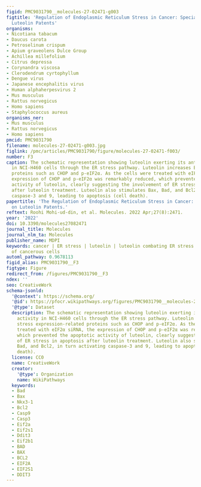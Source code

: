 ```yaml
---
figid: PMC9031790__molecules-27-02471-g003
figtitle: 'Regulation of Endoplasmic Reticulum Stress in Cancer: Special Focuses on
  Luteolin Patents'
organisms:
- Nicotiana tabacum
- Daucus carota
- Petroselinum crispum
- Apium graveolens Dulce Group
- Achillea millefolium
- Citrus depressa
- Corynandra viscosa
- Clerodendrum cyrtophyllum
- Dengue virus
- Japanese encephalitis virus
- Human alphaherpesvirus 2
- Mus musculus
- Rattus norvegicus
- Homo sapiens
- Staphylococcus aureus
organisms_ner:
- Mus musculus
- Rattus norvegicus
- Homo sapiens
pmcid: PMC9031790
filename: molecules-27-02471-g003.jpg
figlink: /pmc/articles/PMC9031790/figure/molecules-27-02471-f003/
number: F3
caption: The schematic representation showing luteolin exerting its anticancer activity
  in NCI-H460 cells through the ER stress pathway. Luteolin increases ER stress expression-related
  proteins such as CHOP and p-eIF2α. As the cells were treated with eIF2α siRNA, the
  expression of CHOP and p-eIF2α was remarkably reduced, which prevented the apoptotic
  activity of luteolin, clearly suggesting the involvement of ER stress in apoptosis
  after luteolin treatment. Luteolin also stimulates Bax, Bad, and Bcl2, in turn activating
  caspase-3 and 9, leading to apoptosis (cell death).
papertitle: 'The Regulation of Endoplasmic Reticulum Stress in Cancer: Special Focuses
  on Luteolin Patents.'
reftext: Roohi Mohi-ud-din, et al. Molecules. 2022 Apr;27(8):2471.
year: '2022'
doi: 10.3390/molecules27082471
journal_title: Molecules
journal_nlm_ta: Molecules
publisher_name: MDPI
keywords: cancer | ER stress | luteolin | luteolin combating ER stress | trigger proliferation
  of cancerous cells
automl_pathway: 0.9678113
figid_alias: PMC9031790__F3
figtype: Figure
redirect_from: /figures/PMC9031790__F3
ndex: ''
seo: CreativeWork
schema-jsonld:
  '@context': https://schema.org/
  '@id': https://pfocr.wikipathways.org/figures/PMC9031790__molecules-27-02471-g003.html
  '@type': Dataset
  description: The schematic representation showing luteolin exerting its anticancer
    activity in NCI-H460 cells through the ER stress pathway. Luteolin increases ER
    stress expression-related proteins such as CHOP and p-eIF2α. As the cells were
    treated with eIF2α siRNA, the expression of CHOP and p-eIF2α was remarkably reduced,
    which prevented the apoptotic activity of luteolin, clearly suggesting the involvement
    of ER stress in apoptosis after luteolin treatment. Luteolin also stimulates Bax,
    Bad, and Bcl2, in turn activating caspase-3 and 9, leading to apoptosis (cell
    death).
  license: CC0
  name: CreativeWork
  creator:
    '@type': Organization
    name: WikiPathways
  keywords:
  - Bad
  - Bax
  - Nkx3-1
  - Bcl2
  - Casp9
  - Casp3
  - Eif2a
  - Eif2s1
  - Ddit3
  - Eif2b1
  - BAD
  - BAX
  - BCL2
  - EIF2A
  - EIF2S1
  - DDIT3
---
```

